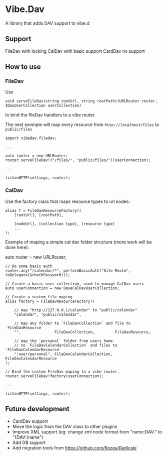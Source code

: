# Vibe.Dav

A library that adds DAV support to vibe.d

## Support

FileDav with locking
CalDav with basic support
CardDav no support

## How to use

### FileDav

Use

	void serveFileDav(string rootUrl, string rootPath)(URLRouter router, IDavUserCollection userCollection)

to bind the fileDav handlers to a vibe router.

The next exemple will map every resource from `http://localhost/files` to `public/files`

	import vibedav.filedav;

	...

	auto router = new URLRouter;
	router.serveFileDav!("/files/", "public/files/")(userConnection);

	...

	listenHTTP(settings, router);

### CalDav

Use the factory class that maps resource types to url nodes:

	alias T = FileDavResourceFactory!(
		[rootUrl], [rootPath],

		[nodeUrl], [collection type], [resource type]
		...
	);


Example of maping a simple cal dav folder structure (more work will be done here):

auto router = new URLRouter;

	// Do some basic auth
	router.any("/calendar/*", performBasicAuth("Site Realm", toDelegate(&checkPassword)));

	// Create a basic user collection, used to manage CalDav users
	auto userConnection = new BaseCalDavUserCollection;

	// Create a custom file maping
	alias factory = FileDavResourceFactory!(

		// map "http://127.0.0.1/calendar" to "public/calendar"
		"calendar", "public/calendar",

		// map any folder to `FileDavCollection` and file to `FileDavResource`
		"",               FileDavCollection,         FileDavResource,

		// map the `personal` folder from users home
		// to `FileDavCalendarCollection` and files to `FileDavCalendarResource`
		":user/personal", FileDavCalendarCollection, FileDavCalendarResource
	);

	// Bind the custom FileDav maping to a vibe router.
	router.serveFileDav!factory(userConnection);

	...

	listenHTTP(settings, router);



## Future development

* CardDav support
* Move the logic from the DAV class to other plugins
* Improve XML support (eg: change xml node format from "name:DAV:" to "{DAV:}name")
* Add DB support
* Add migration tools from https://github.com/Kozea/Radicale
